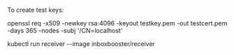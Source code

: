 To create test keys:

openssl req -x509 -newkey rsa:4096 -keyout testkey.pem -out testcert.pem -days 365 -nodes -subj '/CN=localhost'



kubectl run receiver --image inboxbooster/receiver 

